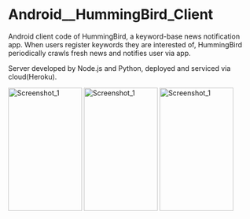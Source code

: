 Android__HummingBird_Client
===========================

Android client code of HummingBird, a keyword-base news notification app.
When users register keywords they are interested of, HummingBird periodically crawls fresh news and notifies user via app.

Server developed by Node.js and Python, deployed and serviced via cloud(Heroku). 

<img src="https://cloud.githubusercontent.com/assets/3176340/3774453/5d431264-192b-11e4-810c-a5e06f999ddb.png" alt="Screenshot_1" width="150px" height="250px"> <img src="https://cloud.githubusercontent.com/assets/3176340/3774455/60bd8a50-192b-11e4-827a-2d6ef232e5d9.png" alt="Screenshot_1" width="150px" height="250px"> <img src="https://cloud.githubusercontent.com/assets/3176340/3774456/6287d48a-192b-11e4-9ab8-b545c5b07634.png" alt="Screenshot_1" width="150px" height="250px">
